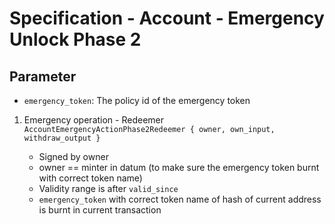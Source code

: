# Specification - Account - Emergency Unlock Phase 2

## Parameter

- `emergency_token`: The policy id of the emergency token

1. Emergency operation - Redeemer `AccountEmergencyActionPhase2Redeemer { owner, own_input, withdraw_output }`

   - Signed by owner
   - owner == minter in datum (to make sure the emergency token burnt with correct token name)
   - Validity range is after `valid_since`
   - `emergency_token` with correct token name of hash of current address is burnt in current transaction
